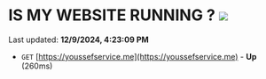 # IS MY WEBSITE RUNNING ? [![](https://img.shields.io/static/v1?label=Sponsor&message=%E2%9D%A4&logo=GitHub&color=%23fe8e86)](https://github.com/sponsors/Youssef-Lehmam)

Last updated: **12/9/2024, 4:23:09 PM**

- `GET` [https://youssefservice.me](https://youssefservice.me) - **Up** (260ms)
